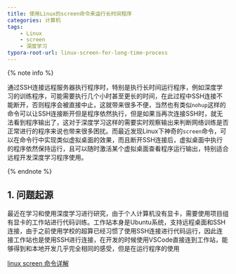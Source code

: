 ```yaml
---
title: 使用Linux的screen命令来运行长时间程序
categories: 计算机
tags:
	- Linux
	- screen
	- 深度学习
typora-root-url: linux-screen-for-long-time-process
---
```


{% note info %}

通过SSH连接远程服务器执行程序时，特别是执行长时间运行程序，例如深度学习的训练程序，可能需要执行几个小时甚至更长的时间，在此过程中SSH连接不能断开，否则程序会被直接中止，这就带来很多不便，当然也有类似`nohup`这样的命令可以让SSH连接断开但是程序依然执行，但是如果当再次连接SSH时，就无法看到程序输出了，这对于深度学习这样的需要实时观察输出来判断网络训练是否正常进行的程序来说也带来很多困扰。而最近发现Linux下神奇的`screen`命令，可以在命令行中实现类似虚拟桌面的效果，而且断开SSH连接后，虚拟桌面中执行的程序依然保持运行，且可以随时激活某个虚拟桌面查看程序运行输出，特别适合远程开发深度学习程序使用。

{% endnote %}

<!-- more -->

## 1. 问题起源

最近在学习和使用深度学习进行研究，由于个人计算机没有显卡，需要使用项目组有显卡的工作站进行代码训练。工作站本身是Ubuntu系统，支持远程桌面和SSH连接，由于之前使用学校的超算已经习惯了使用SSH连接进行代码运行，因此连接工作站也是使用SSH进行连接，在开发的时候使用VSCode直接连到工作站，能够得到和本地开发几乎完全相同的感受，但是在运行程序的使用

[linux screen 命令详解](https://www.cnblogs.com/mchina/archive/2013/01/30/2880680.html)